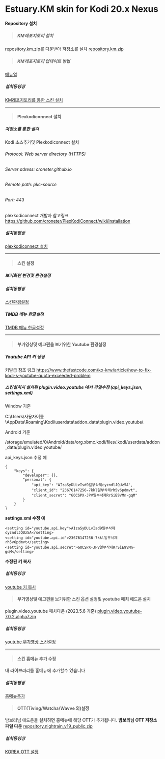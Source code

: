 # Estuary.KM skin for Kodi 20.x Nexus
**Repository 설치**
>##### KM레포지토리 설치

repository.km.zip를 다운받아 저장소를 설치
[repository.km.zip](https://drive.google.com/file/d/1xMfDLi8r4Sqo8JKpfJeFc4GKjx-lvSLk/view?usp=share_link)   

>##### KM레포지토리 업데이트 방법
[메뉴얼](https://drive.google.com/file/d/1V1hmknCP8XWFiqd2IVO76Usla7A4cVfK/view?usp=sharing)

##### 설치동영상
[KM레포지토리를 통한 스킨 설치](https://drive.google.com/file/d/1no66wwIiSuevcqvPGhBQo9D11kkzAVAd/view?usp=share_link)

---


>#### Plexkodiconnect 설치
##### 저장소를 통한 설치
Kodi 소스추가및 Plexkodiconnect 설치

###### Protocol: Web server directory (HTTPS)

###### Server adress: croneter.github.io

###### Remote path: pkc-source

###### Port: 443
plexkodiconnect 개발자 참고링크
https://github.com/croneter/PlexKodiConnect/wiki/Installation
##### 설치동영상
[plexkodiconnect 설치](https://drive.google.com/file/d/1-yT_qF6JsZtpuF44s-I-1f7uLAv_Yvx3/view?usp=share_link)   

---
>#### 스킨 설정
##### 보기화면 변경및 환경설정
##### 설치동영상
[스킨환경설정](https://drive.google.com/file/d/1vVl4SiADoSw7uY2nX9Iu1tQ_W85MmhBx/view?usp=sharing)
##### TMDB 메뉴 한글설정
[TMDB 메뉴 한글설정](https://drive.google.com/file/d/1BhmFJZ3d9MKUj6s36w4Gosv6wIm50ZYU/view?usp=share_link)

---

>#### 부가영상및 예고편을 보기위한 Youtube 환경설정
##### Youtube API 키 생성
키발급 참조 링크
https://www.thefastcode.com/ko-krw/article/how-to-fix-kodi-s-youtube-quota-exceeded-problem
##### 스킨설치시 설치된 plugin.video.youtube 에서 파일수정 (api_keys.json, settings.xml)

Window 기준

C:\Users\사용자이름\AppData\Roaming\Kodi\userdata\addon_data\plugin.video.youtube\

Android 기준

/storage/emulated/0/Android/data/org.xbmc.kodi/files/.kodi/userdata/addon_data/plugin.video.youtube/

api_keys.json 수정 예
``````
{
    "keys": {
        "developer": {},
        "personal": {
            "api_key": "AIzaSyDULvIsd9일부삭제cyzndlJQUz5A",
            "client_id": "23676147256-7kkl일부삭제rh5v6pdmvt",
            "client_secret": "GOCSPX-JPV일부삭제RrSiE9VMn-gqM"
        }
    }
}
``````
**settings.xml 수정 예**

```
<setting id="youtube.api.key">AIzaSyDULvIsd9일부삭제cyzndlJQUz5A</setting>    
<setting id="youtube.api.id">23676147256-7kkl일부삭제rh5v6pdmvt</setting>
<setting id="youtube.api.secret">GOCSPX-JPV일부삭제RrSiE9VMn-gqM</setting>
```
**수정된 키 복사**
##### 설치동영상
[youtube 키 복사](https://drive.google.com/file/d/142VuvJYydhl6b4MuWy-1AG9BVvUAmZ4k/view?usp=share_link)   

>#### 부가영상및 예고편을 보기위한 스킨 옵션 설정및  youtube 패치 애드온 설치
plugin.video.youtube 패치다운 (2023.5.6 기준)
[plugin.video.youtube-7.0.2.alpha7.zip](https://drive.google.com/file/d/1Ce2t7jjw8ETY37pMCsuX99f1rm1E57Rp/view?usp=share_link)   

##### 설치동영상
[youtube 부가영상 스킨설정](https://drive.google.com/file/d/1yut0vwYinQJ-NhTthmhjdJ2QH4-wUbXH/view?usp=sharing)   

---
>#### 스킨 홈메뉴 추가 수정
내 라이브러리를 홈메뉴에 추가할수 있습니다
##### 설치동영상
[홈메뉴추가](https://drive.google.com/file/d/1kzfrYSyYdzymMy-MxCHcR9veuSZlayd1/view?usp=sharing)
>#### OTT(Tiving/Watcha/Wavve 외)설정
밤보리님 애드온을 설치하면 홈메뉴에 해당 OTT가 추가됩니다.
**밤보리님 OTT 저장소파일 다운**
[repository.nightrain_v19_public.zip](https://drive.google.com/file/d/1lJz25tYcZ9ywp-Lro-vklHACIm5D18im/view?usp=sharing)

##### 설치동영상
[KOREA OTT 설정](https://drive.google.com/file/d/1Liri6hDZ1CWFgZlMu-TABfFyk8cdqMgy/view?usp=sharing)
